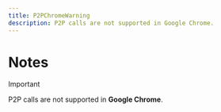 ```yaml
---
title: P2PChromeWarning
description: P2P calls are not supported in Google Chrome.
---
```


# Notes
> [!IMPORTANT]
> P2P calls are not supported in **Google Chrome**.
